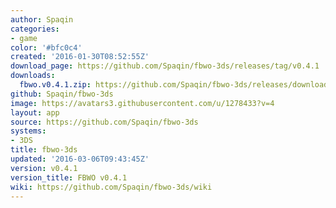 ```yaml
---
author: Spaqin
categories:
- game
color: '#bfc0c4'
created: '2016-01-30T08:52:55Z'
download_page: https://github.com/Spaqin/fbwo-3ds/releases/tag/v0.4.1
downloads:
  fbwo.v0.4.1.zip: https://github.com/Spaqin/fbwo-3ds/releases/download/v0.4.1/fbwo.v0.4.1.zip
github: Spaqin/fbwo-3ds
image: https://avatars3.githubusercontent.com/u/1278433?v=4
layout: app
source: https://github.com/Spaqin/fbwo-3ds
systems:
- 3DS
title: fbwo-3ds
updated: '2016-03-06T09:43:45Z'
version: v0.4.1
version_title: FBWO v0.4.1
wiki: https://github.com/Spaqin/fbwo-3ds/wiki
---
```

